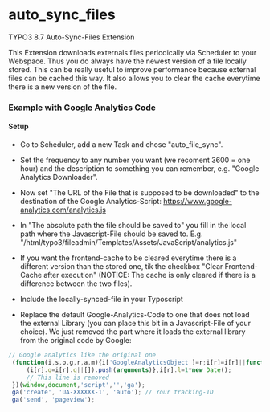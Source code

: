 # auto_sync_files
TYPO3 8.7 Auto-Sync-Files Extension

This Extension downloads externals files periodically via Scheduler to your Webspace. Thus you do always have the newest version of a file locally stored. This can be really useful to improve performance because external files can be cached this way.
It also allows you to clear the cache everytime there is a new version of the file.


### Example with Google Analytics Code

#### Setup
* Go to Scheduler, add a new Task and chose "auto_file_sync".

* Set the frequency to any number you want (we recoment 3600 = one hour) and the description to something you can remember, e.g. "Google Analytics Downloader".

* Now set "The URL of the File that is supposed to be downloaded" to the destination of the Google Analytics-Script: https://www.google-analytics.com/analytics.js 

* In "The absolute path the file should be saved to" you fill in the local path where the Javascript-File should be saved to. E.g. "/html/typo3/fileadmin/Templates/Assets/JavaScript/analytics.js"

* If you want the frontend-cache to be cleared everytime there is a different version than the stored one, tik the checkbox "Clear Frontend-Cache after execution" (NOTICE: The cache is only cleared if there is a difference between the two files). 

* Include the locally-synced-file in your Typoscript

* Replace the default Google-Analytics-Code to one that does not load the external Library (you can place this bit in a Javascript-File of your choice). We just removed the part where it loads the external library from the original code by Google:
```javascript
// Google analytics like the original one
 (function(i,s,o,g,r,a,m){i['GoogleAnalyticsObject']=r;i[r]=i[r]||function(){
     (i[r].q=i[r].q||[]).push(arguments)},i[r].l=1*new Date();
     // This line is removed
 })(window,document,'script','','ga');
 ga('create', 'UA-XXXXXX-1', 'auto'); // Your tracking-ID 
 ga('send', 'pageview');
 ```